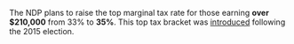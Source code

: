 The NDP plans to raise the top marginal tax rate for those earning **over $210,000** from 33% to **35%**. This top tax bracket was [introduced](https://ourpolitics.ca/policies/2015/lpc_middle_class_taxes#en) following the 2015 election.